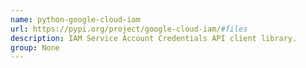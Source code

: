 ```yaml
---
name: python-google-cloud-iam
url: https://pypi.org/project/google-cloud-iam/#files
description: IAM Service Account Credentials API client library.
group: None
---
```

